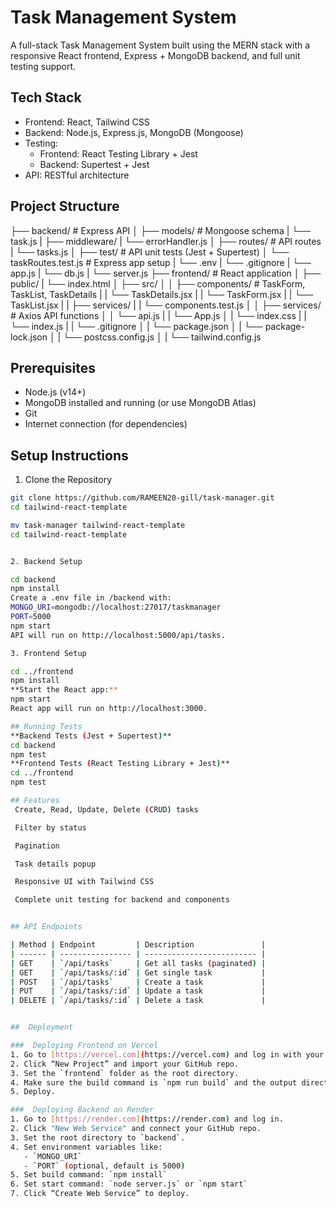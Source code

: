 # Task Management System 

A full-stack Task Management System built using the MERN stack with a responsive React frontend, Express + MongoDB backend, and full unit testing support.

##  Tech Stack

- Frontend: React, Tailwind CSS
- Backend: Node.js, Express.js, MongoDB (Mongoose)
- Testing:
  - Frontend: React Testing Library + Jest
  - Backend: Supertest + Jest
- API: RESTful architecture

## Project Structure
├── backend/ # Express API
│ ├── models/ # Mongoose schema
|    └── task.js
| ├── middleware/ 
|   └── errorHandler.js
│ ├── routes/ # API routes
|   └── tasks.js
│ ├── test/ # API unit tests (Jest + Supertest)
│   └── taskRoutes.test.js # Express app setup
| └── .env
| └── .gitignore
| └── app.js
| └── db.js
| └── server.js
├── frontend/ # React application
│ ├── public/
|  └── index.html
│ ├── src/
│ │ ├── components/ # TaskForm, TaskList, TaskDetails
| |  └── TaskDetails.jsx
| |  └── TaskForm.jsx
| |  └── TaskList.jsx
| |    ├── services/
| |     └── components.test.js
│ │ ├── services/ # Axios API functions
│ │    └── api.js
| | └── App.js
│ | └── index.css
| | └── index.js
| | └── .gitignore
│ | └── package.json
│ | └── package-lock.json
│ | └── postcss.config.js
│ | └── tailwind.config.js

##  Prerequisites

- Node.js (v14+)
- MongoDB installed and running (or use MongoDB Atlas)
- Git
- Internet connection (for dependencies)

## Setup Instructions

 1. Clone the Repository

```bash
git clone https://github.com/RAMEEN20-gill/task-manager.git
cd tailwind-react-template

mv task-manager tailwind-react-template
cd tailwind-react-template


2. Backend Setup

cd backend
npm install
Create a .env file in /backend with:
MONGO_URI=mongodb://localhost:27017/taskmanager
PORT=5000
npm start
API will run on http://localhost:5000/api/tasks.

3. Frontend Setup

cd ../frontend
npm install
**Start the React app:**
npm start
React app will run on http://localhost:3000.

## Running Tests
**Backend Tests (Jest + Supertest)**
cd backend
npm test
**Frontend Tests (React Testing Library + Jest)**
cd ../frontend
npm test

## Features
 Create, Read, Update, Delete (CRUD) tasks

 Filter by status

 Pagination

 Task details popup

 Responsive UI with Tailwind CSS

 Complete unit testing for backend and components


## API Endpoints

| Method | Endpoint         | Description               |
| ------ | ---------------- | ------------------------- |
| GET    | `/api/tasks`     | Get all tasks (paginated) |
| GET    | `/api/tasks/:id` | Get single task           |
| POST   | `/api/tasks`     | Create a task             |
| PUT    | `/api/tasks/:id` | Update a task             |
| DELETE | `/api/tasks/:id` | Delete a task             |


##  Deployment

###  Deploying Frontend on Vercel
1. Go to [https://vercel.com](https://vercel.com) and log in with your GitHub.
2. Click “New Project” and import your GitHub repo.
3. Set the `frontend` folder as the root directory.
4. Make sure the build command is `npm run build` and the output directory is `build`.
5. Deploy.

###  Deploying Backend on Render
1. Go to [https://render.com](https://render.com) and log in.
2. Click "New Web Service" and connect your GitHub repo.
3. Set the root directory to `backend`.
4. Set environment variables like:
   - `MONGO_URI`
   - `PORT` (optional, default is 5000)
5. Set build command: `npm install`
6. Set start command: `node server.js` or `npm start`
7. Click “Create Web Service” to deploy.



